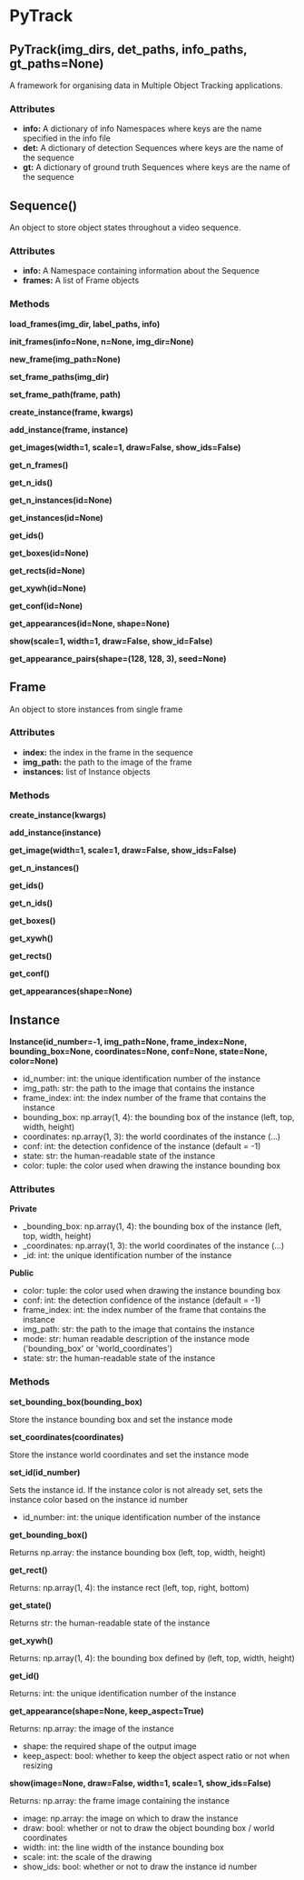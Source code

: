 # PyTrack

## PyTrack(img_dirs, det_paths, info_paths, gt_paths=None)

A framework for organising data in Multiple Object Tracking applications.

### Attributes

- **info:** A dictionary of info Namespaces where keys are the name specified in the info file
- **det:** A dictionary of detection Sequences where keys are the name of the sequence
- **gt:** A dictionary of ground truth Sequences where keys are the name of the sequence

## Sequence()

An object to store object states throughout a video sequence.

### Attributes

- **info:** A Namespace containing information about the Sequence
- **frames:** A list of Frame objects

### Methods

**load_frames(img_dir, label_paths, info)**

**init_frames(info=None, n=None, img_dir=None)**

**new_frame(img_path=None)**

**set_frame_paths(img_dir)**

**set_frame_path(frame, path)**

**create_instance(frame, kwargs)**

**add_instance(frame, instance)**

**get_images(width=1, scale=1, draw=False, show_ids=False)**

**get_n_frames()**

**get_n_ids()**

**get_n_instances(id=None)**

**get_instances(id=None)**

**get_ids()**

**get_boxes(id=None)**

**get_rects(id=None)**

**get_xywh(id=None)**

**get_conf(id=None)**

**get_appearances(id=None, shape=None)**

**show(scale=1, width=1, draw=False, show_id=False)**

**get_appearance_pairs(shape=(128, 128, 3), seed=None)**

## Frame

An object to store instances from single frame

### Attributes

- **index:** the index in the frame in the sequence
- **img_path:** the path to the image of the frame
- **instances:** list of Instance objects

### Methods

**create_instance(kwargs)**

**add_instance(instance)**

**get_image(width=1, scale=1, draw=False, show_ids=False)**

**get_n_instances()**

**get_ids()**

**get_n_ids()**

**get_boxes()**

**get_xywh()**

**get_rects()**

**get_conf()**

**get_appearances(shape=None)**

## Instance

**Instance(id_number=-1, img_path=None, frame_index=None, bounding_box=None, coordinates=None, conf=None, state=None, color=None)**

- id_number: int: the unique identification number of the instance
- img_path: str: the path to the image that contains the instance
- frame_index: int: the index number of the frame that contains the instance
- bounding_box: np.array(1, 4): the bounding box of the instance (left, top, width, height)
- coordinates: np.array(1, 3): the world coordinates of the instance (...)
- conf: int: the detection confidence of the instance (default = -1)
- state: str: the human-readable state of the instance
- color: tuple: the color used when drawing the instance bounding box

### Attributes

**Private**
- _bounding_box:  np.array(1, 4): the bounding box of the instance (left, top, width, height)
- _coordinates: np.array(1, 3): the world coordinates of the instance (...)
- _id: int: the unique identification number of the instance

**Public**
- color: tuple: the color used when drawing the instance bounding box
- conf: int: the detection confidence of the instance (default = -1)
- frame_index:  int: the index number of the frame that contains the instance
- img_path: str: the path to the image that contains the instance
- mode: str: human readable description of the instance mode ('bounding_box' or 'world_coordinates')
- state: str: the human-readable state of the instance

### Methods

**set_bounding_box(bounding_box)**

Store the instance bounding box and set the instance mode

**set_coordinates(coordinates)**

Store the instance world coordinates and set the instance mode

**set_id(id_number)**

Sets the instance id. If the instance color is not already set, sets the instance color based on the instance id number
- id_number: int: the unique identification number of the instance

**get_bounding_box()**

Returns np.array: the instance bounding box (left, top, width, height)

**get_rect()**

Returns: np.array(1, 4): the instance rect (left, top, right, bottom)

**get_state()**

Returns str: the human-readable state of the instance

**get_xywh()**

Returns: np.array(1, 4): the bounding box defined by (left, top, width, height)

**get_id()**

Returns: int: the unique identification number of the instance

**get_appearance(shape=None, keep_aspect=True)**

Returns: np.array: the image of the instance
- shape: the required shape of the output image
- keep_aspect: bool: whether to keep the object aspect ratio or not when resizing


**show(image=None, draw=False, width=1, scale=1, show_ids=False)**

Returns: np.array: the frame image containing the instance
- image: np.array: the image on which to draw the instance
- draw: bool: whether or not to draw the object bounding box / world coordinates
- width: int: the line width of the instance bounding box
- scale: int: the scale of the drawing
- show_ids: bool: whether or not to draw the instance id number

